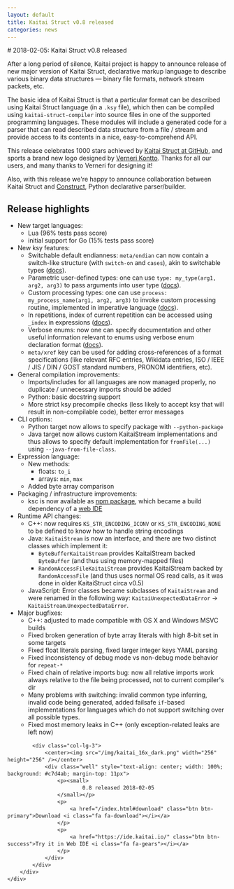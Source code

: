 ```yaml
---
layout: default
title: Kaitai Struct v0.8 released
categories: news
---
```

<section class="news">
    <div class="container">
        <div class="row">
            <div class="col-lg-9" markdown="1">
# 2018-02-05: Kaitai Struct v0.8 released

After a long period of silence, Kaitai project is happy to announce
release of new major version of Kaitai Struct, declarative markup
language to describe various binary data structures — binary file
formats, network stream packets, etc.

The basic idea of Kaitai Struct is that a particular format can be
described using Kaitai Struct language (in a `.ksy` file), which then
can be compiled using `kaitai-struct-compiler` into source files in
one of the supported programming languages. These modules will include
a generated code for a parser that can read described data structure
from a file / stream and provide access to its contents in a nice,
easy-to-comprehend API.

This release celebrates 1000 stars achieved by [Kaitai Struct at
GitHub](https://github.com/kaitai-io/kaitai_struct/), and sports a
brand new logo designed by [Verneri
Kontto](https://twitter.com/vervalkon). Thanks for all our users, and
many thanks to Verneri for designing it!

Also, with this release we're happy to announce collaboration between
Kaitai Struct and [Construct](https://construct.readthedocs.io/),
Python declarative parser/builder.

## Release highlights

* New target languages:
  * Lua (96% tests pass score)
  * initial support for Go (15% tests pass score)
* New ksy features:
  * Switchable default endianness: `meta/endian` can now contain a
    switch-like structure (with `switch-on` and `cases`), akin to
    switchable types
    ([docs](http://doc.kaitai.io/user_guide.html#calc-endian)).
  * Parametric user-defined types: one can use `type: my_type(arg1,
    arg2, arg3)` to pass arguments into user type
    ([docs](http://doc.kaitai.io/user_guide.html#param-types)).
  * Custom processing types: one can use `process:
    my_process_name(arg1, arg2, arg3)` to invoke custom processing
    routine, implemented in imperative language
    ([docs](http://doc.kaitai.io/user_guide.html#custom-process)).
  * In repetitions, index of current repetition can be accessed using
    `_index` in expressions
    ([docs](http://doc.kaitai.io/user_guide.html#repeat-index)).
  * Verbose enums: now one can specify documentation and other useful
    information relevant to enums using verbose enum declaration
    format
    ([docs](http://doc.kaitai.io/user_guide.html#verbose-enums)).
  * `meta/xref` key can be used for adding cross-references of a
    format specifications (like relevant RFC entries, Wikidata
    entries, ISO / IEEE / JIS / DIN / GOST standard numbers, PRONOM
    identifiers, etc).
* General compilation improvements:
  * Imports/includes for all languages are now managed properly, no
    duplicate / unnecessary imports should be added
  * Python: basic docstring support
  * More strict ksy precompile checks (less likely to accept ksy that
    will result in non-compilable code), better error messages
* CLI options:
  * Python target now allows to specify package with `--python-package`
  * Java target now allows custom KaitaiStream implementations and
    thus allows to specify default implementation for `fromFile(...)`
    using `--java-from-file-class`.
* Expression language:
  * New methods:
    * floats: `to_i`
    * arrays: `min`, `max`
  * Added byte array comparison
* Packaging / infrastructure improvements:
  * ksc is now available as
    [npm package](https://www.npmjs.com/package/kaitai-struct-compiler/),
    which became a build dependency of a
    [web IDE](https://ide.kaitai.io/)
* Runtime API changes:
  * C++: now requires `KS_STR_ENCODING_ICONV` or
    `KS_STR_ENCODING_NONE` to be defined to know how to handle string
    encodings
  * Java: `KaitaiStream` is now an interface, and there are two
    distinct classes which implement it:
    * `ByteBufferKaitaiStream` provides KaitaiStream backed
      `ByteBuffer` (and thus using memory-mapped files)
    * `RandomAccessFileKaitaiStream` provides KaitaiStream backed by
      `RandomAccessFile` (and thus uses normal OS read calls, as it
      was done in older KaitaiStruct circa v0.5)
  * JavaScript: Error classes became subclasses of `KaitaiStream` and
    were renamed in the following way: `KaitaiUnexpectedDataError` ->
    `KaitaiStream`.`UnexpectedDataError`.
* Major bugfixes:
  * C++: adjusted to made compatible with OS X and Windows MSVC builds
  * Fixed broken generation of byte array literals with high 8-bit set
    in some targets
  * Fixed float literals parsing, fixed larger integer keys YAML parsing
  * Fixed inconsistency of debug mode vs non-debug mode behavior for
    `repeat-*`
  * Fixed chain of relative imports bug: now all relative imports work
    always relative to the file being processed, not to current
    compiler's dir
  * Many problems with switching: invalid common type inferring,
    invalid code being generated, added failsafe `if`-based
    implementations for languages which do not support switching over
    all possible types.
  * Fixed most memory leaks in C++ (only exception-related leaks are
    left now)
</div>

            <div class="col-lg-3">
                <center><img src="/img/kaitai_16x_dark.png" width="256" height="256" /></center>
                <div class="well" style="text-align: center; width: 100%; background: #c7d4ab; margin-top: 11px">
                    <p><small>
                            0.8 released 2018-02-05
                    </small></p>
                    <p>
                        <a href="/index.html#download" class="btn btn-primary">Download <i class="fa fa-download"></i></a>
                    </p>
                    <p>
                        <a href="https://ide.kaitai.io/" class="btn btn-success">Try it in Web IDE <i class="fa fa-gears"></i></a>
                    </p>
                </div>
            </div>
        </div>
    </div>
</section>
